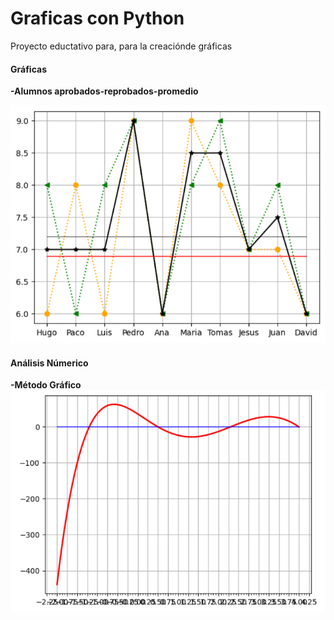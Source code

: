 # Graficas con Python
Proyecto eductativo para, para la creaciónde gráficas

#### Gráficas 
**-Alumnos aprobados-reprobados-promedio**

![Alumnos aprobados-reprobados-promedio](https://github.com/edcaamal/documentationProjects/blob/main/documentationProjects/python/graficaAlumnosAprobadosReprobadosPromedio.PNG?raw=true)


#### Análisis Númerico

**-Método Gráfico**
![Método Gráfico](https://github.com/edcaamal/documentationProjects/blob/main/documentationProjects/python/metodoGrafico.PNG?raw=true)


